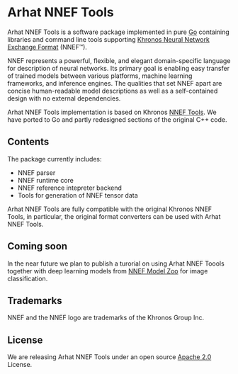 # Arhat NNEF Tools

Arhat NNEF Tools is a software package implemented in pure [Go](https://golang.org/)
containing libraries and command line tools supporting 
[Khronos Neural Network Exchange Format](https://www.khronos.org/nnef)
(NNEF™).

NNEF represents a powerful, flexible, and elegant domain-specific language for 
description of neural networks. Its primary goal is enabling easy transfer of 
trained models between various platforms, machine learning frameworks, and inference engines. 
The qualities that set NNEF apart are concise human-readable model descriptions as well as 
a self-contained design with no external dependencies.

Arhat NNEF Tools implementation is based on Khronos 
[NNEF Tools](https://github.com/KhronosGroup/NNEF-Tools).
We have ported to Go and partly redesigned sections of the original C++ code.

## Contents

The package currently includes:

* NNEF parser
* NNEF runtime core
* NNEF reference intepreter backend
* Tools for generation of NNEF tensor data

Arhat NNEF Tools are fully compatible with the original Khronos
NNEF Tools, in particular, the original format converters can be used
with Arhat NNEF Tools.

## Coming soon

In the near future we plan to publish a turorial on using Arhat NNEF Toools
together with deep learning models from
[NNEF Model Zoo](https://github.com/KhronosGroup/NNEF-Tools/tree/master/models#nnef-model-zoo)
for image classification.

## Trademarks

NNEF and the NNEF logo are trademarks of the Khronos Group Inc.

## License

We are releasing Arhat NNEF Tools under an open source 
[Apache 2.0](https://www.apache.org/licenses/LICENSE-2.0) License.

 
